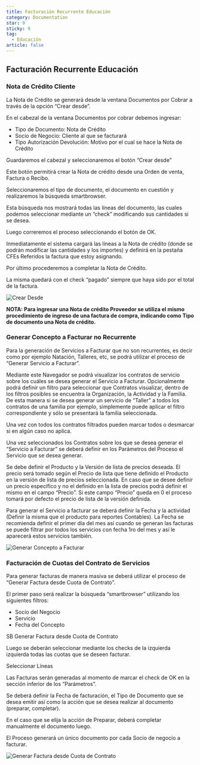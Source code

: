 ```yaml
---
title: Facturación Recurrente Educación
category: Documentation
star: 9
sticky: 9
tag:
  - Educación
article: false
---
```


## Facturación Recurrente Educación

### Nota de Crédito Cliente

La Nota de Crédito se generará desde la ventana Documentos por Cobrar a través de la opción “Crear desde”.

En el cabezal de la ventana Documentos por cobrar debemos ingresar:

* Tipo de Documento: Nota de Crédito
* Socio de Negocio: Cliente al que se facturará
* Tipo Autorización Devolución: Motivo por el cual se hace la Nota de Crédito

Guardaremos el cabezal y seleccionaremos el botón “Crear desde”

Este botón permitirá crear la Nota de crédito desde una Orden de venta, Factura o Recibo.

Seleccionaremos el tipo de documento, el documento en cuestión y realizaremos la búsqueda smartbrowser.

Esta búsqueda nos mostrará todas las líneas del documento, las cuales podemos seleccionar mediante un “check” modificando sus cantidades si se desea.

Luego correremos el proceso seleccionando el botón de OK.

Inmediatamente el sistema cargará las líneas a la Nota de crédito (donde se podrán modificar las cantidades y los importes) y definirá en la pestaña CFEs Referidos la factura que estoy asignando.

Por último procederemos a completar la Nota de Crédito.

La misma quedará con el check “pagado” siempre que haya sido por el total de la factura.

![Crear Desde](/assets/img/docs/sales-management/sam-education1.png)

**NOTA: Para ingresar una Nota de crédito Proveedor se utiliza el mismo procedimiento de ingreso de una factura de compra, indicando como Tipo de documento una Nota de crédito.**

### **Generar Concepto a Facturar no Recurrente**

Para la generación de Servicios a Facturar que no son recurrentes, es decir como por ejemplo Natación, Talleres, etc, se podrá utilizar el proceso de “Generar Servicio a Facturar”.

Mediante este Navegador se podrá visualizar los contratos de servicio sobre los cuáles se desea generar el Servicio a Facturar. Opcionalmente podrá definir un filtro para seleccionar que Contratos visualizar, dentro de los filtros posibles se encuentra la Organización, la Actividad y la Familia. De esta manera si se desea generar un servicio de “Taller” a todos los contratos de una familia por ejemplo, simplemente puede aplicar el filtro correspondiente y sólo se presentará la familia seleccionada.

Una vez con todos los contratos filtrados pueden marcar todos o desmarcar si en algún caso no aplica.

Una vez seleccionados los Contratos sobre los que se desea generar el “Servicio a Facturar” se deberá definir en los Parámetros del Proceso el Servicio que se desea generar.

Se debe definir el Producto y la Versión de lista de precios deseada. El precio será tomado según el Precio de lista que tiene definido el Producto en la versión de lista de precios seleccionada. En caso que se desee definir un precio específico y no el definido en la lista de precios podrá definir el mismo en el campo “Precio”. Si este campo “Precio” queda en 0 el proceso tomará por defecto el precio de lista de la versión definida.

Para generar el Servicio a facturar se deberá definir la Fecha y la actividad (Definir la misma que el producto para reportes Contables). La Fecha se recomienda definir el primer día del mes así cuando se generan las facturas se puede filtrar por todos los servicios con fecha 1ro del mes y así le aparecerá estos servicios también.

![Generar Concepto a Facturar](/assets/img/docs/sales-management/sam-education2.png)

### Facturación de Cuotas del Contrato de Servicios

Para generar facturas de manera masiva se deberá utilizar el proceso de “Generar Factura desde Cuota de Contrato”.

El primer paso será realizar la búsqueda “smartbrowser” utilizando los siguientes filtros:

* Socio del Negocio
* Servicio
* Fecha del Concepto

SB Generar Factura desde Cuota de Contrato

Luego se deberán seleccionar mediante los checks de la izquierda izquierda todas las cuotas que se deseen facturar.

Seleccionar Líneas

Las Facturas serán generadas al momento de marcar el check de OK en la sección inferior de los “Parámetros”.

Se deberá definir la Fecha de facturación, el Tipo de Documento que se desea emitir así como la acción que se desea realizar al documento (preparar, completar).

En el caso que se elija la acción de Preparar, deberá completar manualmente el documento luego.

El Proceso generará un único documento por cada Socio de negocio a facturar.

![Generar Factura desde Cuota de Contrato](/assets/img/docs/sales-management/sam-education3.png)